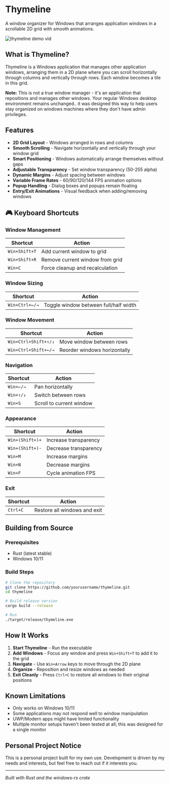 # Thymeline

A window organizer for Windows that arranges application windows in a scrollable 2D grid with smooth animations.

![thymeline demo vid](https://github.com/user-attachments/assets/2cff35d6-beba-4fc5-92e3-7b95d1f1fd0b)

## What is Thymeline?

Thymeline is a Windows application that manages other application windows, arranging them in a 2D plane where you can scroll horizontally through columns and vertically through rows. Each window becomes a tile in this grid.

**Note:** This is not a true window manager - it's an application that repositions and manages other windows. Your regular Windows desktop environment remains unchanged.. it was designed this way to help users stay organized on windows machines where they don't have admin privileges.

## Features

- **2D Grid Layout** - Windows arranged in rows and columns
- **Smooth Scrolling** - Navigate horizontally and vertically through your window grid
- **Smart Positioning** - Windows automatically arrange themselves without gaps
- **Adjustable Transparency** - Set window transparency (50-255 alpha)
- **Dynamic Margins** - Adjust spacing between windows
- **Variable Frame Rates** - 60/90/120/144 FPS animation options
- **Popup Handling** - Dialog boxes and popups remain floating
- **Entry/Exit Animations** - Visual feedback when adding/removing windows

## 🎮 Keyboard Shortcuts

### Window Management
| Shortcut | Action |
|----------|--------|
| `Win+Shift+T` | Add current window to grid |
| `Win+Shift+R` | Remove current window from grid |
| `Win+C` | Force cleanup and recalculation |

### Window Sizing
| Shortcut | Action |
|----------|--------|
| `Win+Ctrl+←/→` | Toggle window between full/half width |

### Window Movement
| Shortcut | Action |
|----------|--------|
| `Win+Ctrl+Shift+↑/↓` | Move window between rows |
| `Win+Ctrl+Shift+←/→` | Reorder windows horizontally |

### Navigation
| Shortcut | Action |
|----------|--------|
| `Win+←/→` | Pan horizontally |
| `Win+↑/↓` | Switch between rows |
| `Win+S` | Scroll to current window |

### Appearance
| Shortcut | Action |
|----------|--------|
| `Win+(Shift+)+` | Increase transparency |
| `Win+(Shift+)-` | Decrease transparency |
| `Win+M` | Increase margins |
| `Win+N` | Decrease margins |
| `Win+F` | Cycle animation FPS |

### Exit
| Shortcut | Action |
|----------|--------|
| `Ctrl+C` | Restore all windows and exit |

## Building from Source

### Prerequisites
- Rust (latest stable)
- Windows 10/11

### Build Steps
```bash
# Clone the repository
git clone https://github.com/yourusername/thymeline.git
cd thymeline

# Build release version
cargo build --release

# Run
./target/release/thymeline.exe
```

## How It Works

1. **Start Thymeline** - Run the executable
2. **Add Windows** - Focus any window and press `Win+Shift+T` to add it to the grid
3. **Navigate** - Use `Win+Arrow` keys to move through the 2D plane
4. **Organize** - Reposition and resize windows as needed
5. **Exit Cleanly** - Press `Ctrl+C` to restore all windows to their original positions

## Known Limitations

- Only works on Windows 10/11
- Some applications may not respond well to window manipulation
- UWP/Modern apps might have limited functionality
- Multiple monitor setups haven't been tested at all; this was designed for a single monitor

## Personal Project Notice

This is a personal project built for my own use. Development is driven by my needs and interests, but feel free to reach out if it interests you.

---

*Built with Rust and the windows-rs crate*
